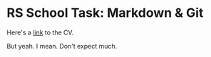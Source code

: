 # RS School Task: Markdown &amp; Git

Here's a [link](https://dividedby-0.github.io/rsschool-cv/cv) to the CV.

But yeah.
I mean.
Don't expect much.
